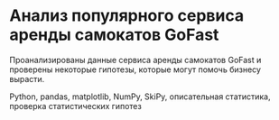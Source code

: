# Анализ популярного сервиса аренды самокатов GoFast

Проанализированы данные сервиса аренды самокатов GoFast и проверены некоторые гипотезы, которые могут помочь бизнесу вырасти. 

Python, pandas, matplotlib, NumPy, SkiPy, описательная статистика, проверка статистических гипотез
